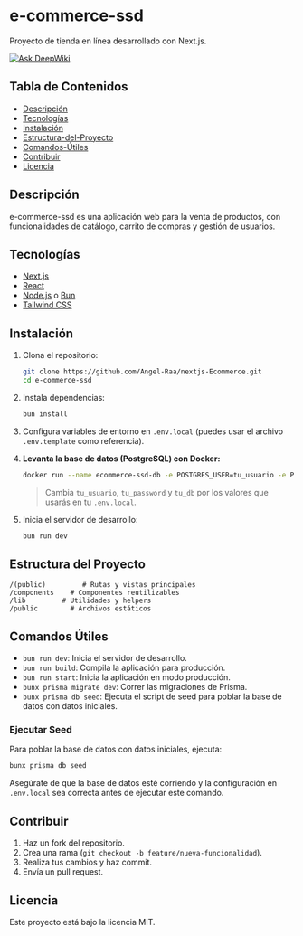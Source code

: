 # e-commerce-ssd

Proyecto de tienda en línea desarrollado con Next.js.

[![Ask DeepWiki](https://deepwiki.com/badge.svg)](https://deepwiki.com/Angel-Raa/nextjs-Ecommerce)

## Tabla de Contenidos

- [Descripción](#descripción)
- [Tecnologías](#tecnologías)
- [Instalación](#instalación)
- [Estructura-del-Proyecto](#estructura-del-proyecto)
- [Comandos-Útiles](#comandos-útiles)
- [Contribuir](#contribuir)
- [Licencia](#licencia)

## Descripción

e-commerce-ssd es una aplicación web para la venta de productos, con funcionalidades de catálogo, carrito de compras y gestión de usuarios.

## Tecnologías

- [Next.js](https://nextjs.org/)
- [React](https://react.dev/)
- [Node.js](https://nodejs.org/) o [Bun](https://bun.sh/)
- [Tailwind CSS](https://tailwindcss.com/)

## Instalación

1. Clona el repositorio:

    ```bash
    git clone https://github.com/Angel-Raa/nextjs-Ecommerce.git
    cd e-commerce-ssd
    ```

2. Instala dependencias:

    ```bash
    bun install
    ```

3. Configura variables de entorno en `.env.local` (puedes usar el archivo `.env.template` como referencia).

4. **Levanta la base de datos (PostgreSQL) con Docker:**

    ```bash
    docker run --name ecommerce-ssd-db -e POSTGRES_USER=tu_usuario -e POSTGRES_PASSWORD=tu_password -e POSTGRES_DB=tu_db -p 5432:5432 -d postgres:15
    ```

    > Cambia `tu_usuario`, `tu_password` y `tu_db` por los valores que usarás en tu `.env.local`.

5. Inicia el servidor de desarrollo:

    ```bash
    bun run dev
    ```

## Estructura del Proyecto

```
/(public)         # Rutas y vistas principales
/components    # Componentes reutilizables
/lib         # Utilidades y helpers
/public        # Archivos estáticos
```

## Comandos Útiles

- `bun run dev`: Inicia el servidor de desarrollo.
- `bun run build`: Compila la aplicación para producción.
- `bun run start`: Inicia la aplicación en modo producción.
- `bunx prisma migrate dev`: Correr las migraciones de Prisma.
- `bunx prisma db seed`: Ejecuta el script de seed para poblar la base de datos con datos iniciales.

### Ejecutar Seed

Para poblar la base de datos con datos iniciales, ejecuta:

```bash
bunx prisma db seed
```

Asegúrate de que la base de datos esté corriendo y la configuración en `.env.local` sea correcta antes de ejecutar este comando.

## Contribuir

1. Haz un fork del repositorio.
2. Crea una rama (`git checkout -b feature/nueva-funcionalidad`).
3. Realiza tus cambios y haz commit.
4. Envía un pull request.

## Licencia

Este proyecto está bajo la licencia MIT.
